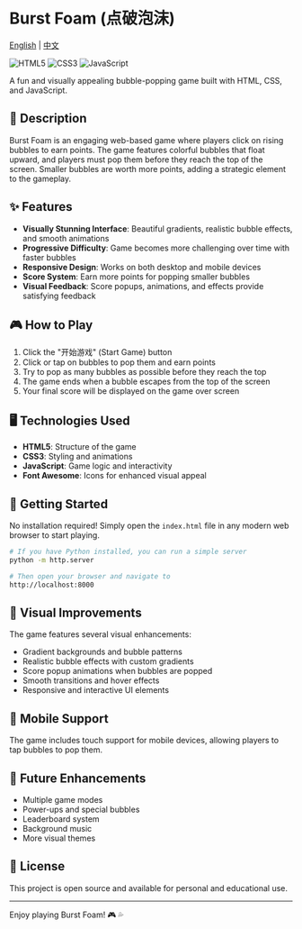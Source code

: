 # Burst Foam (点破泡沫)

[English](README.md) | [中文](README_zh.md)

![HTML5](https://img.shields.io/badge/HTML-5-orange)
![CSS3](https://img.shields.io/badge/CSS-3-blue)
![JavaScript](https://img.shields.io/badge/JavaScript-ES6-yellow)

A fun and visually appealing bubble-popping game built with HTML, CSS, and JavaScript.

## 📝 Description

Burst Foam is an engaging web-based game where players click on rising bubbles to earn points. The game features colorful bubbles that float upward, and players must pop them before they reach the top of the screen. Smaller bubbles are worth more points, adding a strategic element to the gameplay.

## ✨ Features

- **Visually Stunning Interface**: Beautiful gradients, realistic bubble effects, and smooth animations
- **Progressive Difficulty**: Game becomes more challenging over time with faster bubbles
- **Responsive Design**: Works on both desktop and mobile devices
- **Score System**: Earn more points for popping smaller bubbles
- **Visual Feedback**: Score popups, animations, and effects provide satisfying feedback

## 🎮 How to Play

1. Click the "开始游戏" (Start Game) button
2. Click or tap on bubbles to pop them and earn points
3. Try to pop as many bubbles as possible before they reach the top
4. The game ends when a bubble escapes from the top of the screen
5. Your final score will be displayed on the game over screen

## 🖥️ Technologies Used

- **HTML5**: Structure of the game
- **CSS3**: Styling and animations
- **JavaScript**: Game logic and interactivity
- **Font Awesome**: Icons for enhanced visual appeal

## 🚀 Getting Started

No installation required! Simply open the `index.html` file in any modern web browser to start playing.

```bash
# If you have Python installed, you can run a simple server
python -m http.server

# Then open your browser and navigate to
http://localhost:8000
```

## 🎨 Visual Improvements

The game features several visual enhancements:

- Gradient backgrounds and bubble patterns
- Realistic bubble effects with custom gradients
- Score popup animations when bubbles are popped
- Smooth transitions and hover effects
- Responsive and interactive UI elements

## 📱 Mobile Support

The game includes touch support for mobile devices, allowing players to tap bubbles to pop them.

## 🔮 Future Enhancements

- Multiple game modes
- Power-ups and special bubbles
- Leaderboard system
- Background music
- More visual themes

## 📄 License

This project is open source and available for personal and educational use.

---

Enjoy playing Burst Foam! 🎮 💦
